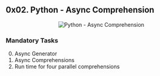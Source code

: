 ## 0x02. Python - Async Comprehension

<p align="center"><img src="https://sgp1.digitaloceanspaces.com/ffh-space-01/9to5answer/uploads/post/avatar/436921/template_python-asynchronous-comprehensions-how-do-they-work20220615-861977-hqlc4y.jpg" alt="Python - Async Comprehension" /></p>

### Mandatory Tasks
0. Async Generator
1. Async Comprehensions
2. Run time for four parallel comprehensions


